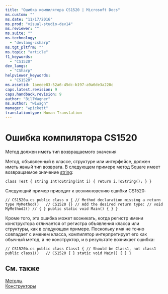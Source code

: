 ```yaml
---
title: "Ошибка компилятора CS1520 | Microsoft Docs"
ms.custom: ""
ms.date: "11/17/2016"
ms.prod: "visual-studio-dev14"
ms.reviewer: ""
ms.suite: ""
ms.technology: 
  - "devlang-csharp"
ms.tgt_pltfrm: ""
ms.topic: "article"
f1_keywords: 
  - "CS1520"
dev_langs: 
  - "CSharp"
helpviewer_keywords: 
  - "CS1520"
ms.assetid: 1aeeee83-52a6-45dc-b197-a9a6de3a220c
caps.latest.revision: 9
caps.handback.revision: 9
author: "BillWagner"
ms.author: "wiwagn"
manager: "wpickett"
translationtype: Human Translation
---
```

# Ошибка компилятора CS1520
Метод должен иметь тип возвращаемого значения  
  
 Метод, объявленный в классе, структуре или интерфейсе, должен иметь явный тип возврата. В следующем примере метод Square имеет возвращаемое значение [string](../../csharp/language-reference/keywords/string.md):  
  
```  
class Test { string IntToString(int i) { return i.ToString(); } }  
```  
  
 Следующий пример приводит к возникновению ошибки CS1520:  
  
```  
// CS1520a.cs public class x { // Method declaration missing a return type MyMethod()   // CS1520 {} // Add the desired return type: // void MyMethod2() // { } public static void Main() { } }  
```  
  
 Кроме того, эта ошибка может возникать, когда регистр имени конструктора отличается от регистра объявления класса или структуры, как в следующем примере. Поскольку имя не точно совпадает с именем класса, компилятор интерпретирует его как обычный метод, а не конструктор, и в результате возникает ошибка:  
  
```  
// CS1520b.cs public class Class1 { // Should be Class1, not class1 public class1()   // CS1520 { } static void Main() { } }  
```  
  
## См. также  
 [Методы](../../csharp/programming-guide/classes-and-structs/methods.md)   
 [Конструкторы](../../csharp/programming-guide/classes-and-structs/constructors.md)